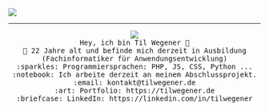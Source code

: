 
<img src="https://raw.githubusercontent.com/tilwegener/README/master/GitHub.png"/>
 <hr></hr>
<p align="center">
  <img align="center" src="https://raw.githubusercontent.com/tilwegener/tilwegener/master/wave.gif"/> <br>
  <samp>
    Hey, ich bin Til Wegener 👋 <br>
    🏫 22 Jahre alt und befinde mich derzeit in Ausbildung (Fachinformatiker für Anwendungsentwicklung) <br>
    :sparkles: Programmiersprachen: PHP, JS, CSS, Python ... <br>
    :notebook: Ich arbeite derzeit an meinem Abschlussprojekt.  <br>
    :email:	kontakt@tilwegener.de <br>
    :art: Portfolio: https://tilwegener.de <br>
    :briefcase: LinkedIn: https://linkedin.com/in/tilwegener <br>
  </samp>
</p>

